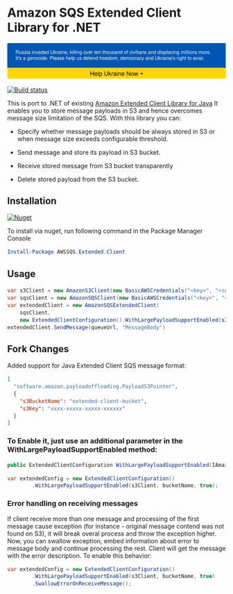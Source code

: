Amazon SQS Extended Client Library for .NET
===========================================

[![Stand With Ukraine](https://raw.githubusercontent.com/vshymanskyy/StandWithUkraine/main/banner2-direct.svg)](https://vshymanskyy.github.io/StandWithUkraine)

[![Build status](https://github.com/raol/amazon-sqs-net-extended-client-lib/actions/workflows/dotnet-core-desktop.yml/badge.svg)](https://github.com/raol/amazon-sqs-net-extended-client-lib/actions)

This is port to .NET of existing [Amazon Extended Client Library for Java](https://github.com/awslabs/amazon-sqs-java-extended-client-lib)
It enables you to store message payloads in S3 and hence overcomes message size limitation of the SQS.
With this library you can:

* Specify whether message payloads should be always stored in S3 or when message size exceeds configurable threshold.

* Send message and store its payload in S3 bucket.

* Receive stored message from S3 bucket transparently

* Delete stored payload from the S3 bucket.

## Installation

[![Nuget](https://img.shields.io/nuget/v/Amazon.SQS.ExtendedClient.svg?style=flat)](https://www.nuget.org/packages/AWSSQS.Extended.Client/)

To install via nuget, run following command in the Package Manager Console
```PowerShell
Install-Package AWSSQS.Extended.Client
```

## Usage

```csharp
var s3Client = new AmazonS3Client(new BasicAWSCredentials("<key>", "<secret>"), "<region>")
var sqsClient = new AmazonSQSClient(new BasicAWSCredentials("<key>", "<secret>"), "<region>");
var extendedClient = new AmazonSQSExtendedClient(
    sqsClient, 
    new ExtendedClientConfiguration().WithLargePayloadSupportEnabled(s3Client, "<s3bucketname>"));
extendedClient.SendMessage(queueUrl, "MessageBody")
```

## Fork Changes
Added support for Java Extended Client SQS message format:
```Json
[
  "software.amazon.payloadoffloading.PayloadS3Pointer",
  {
    "s3BucketName": "extended-client-bucket",
    "s3Key": "xxxx-xxxxx-xxxxx-xxxxxx"
  }
]
```

### To Enable it, just use an additional parameter in the **WithLargePayloadSupportEnabled** method:
```csharp
public ExtendedClientConfiguration WithLargePayloadSupportEnabled(IAmazonS3 s3, string s3BucketName, bool useJavaClientMessageFormat = false);
```
```csharp
var extendedConfig = new ExtendedClientConfiguration()
        .WithLargePayloadSupportEnabled(s3Client, bucketName, true);
```


### Error handling on receiving messages
If client receive more than one message and processing of the first message cause exception (for instance - original message contend was not found on S3),
it will break overal process and throw the exception higher.
Now, you can swallow exception, embed information about error to message body and continue processing the rest.
Client will get the message with the error description.
To enable this behavior:
```csharp
var extendedConfig = new ExtendedClientConfiguration()
        .WithLargePayloadSupportEnabled(s3Client, bucketName, true)
        .SwallowErrorOnReceiveMessage();
```
